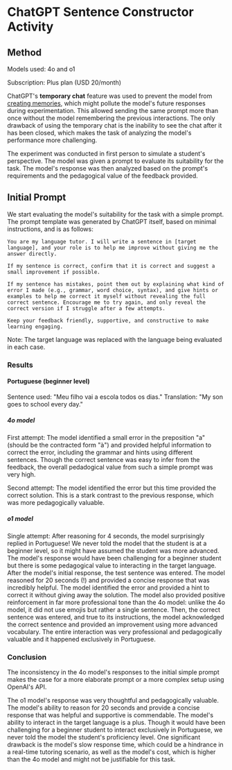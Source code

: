 # ChatGPT Sentence Constructor Activity

## Method

Models used: 4o and o1

Subscription: Plus plan (USD 20/month)

ChatGPT's **temporary chat** feature was used to prevent the model from [creating memories](https://openai.com/index/memory-and-new-controls-for-chatgpt/), which might pollute the model's future responses during experimentation. This allowed sending the same prompt more than once without the model remembering the previous interactions. The only drawback of using the temporary chat is the inability to see the chat after it has been closed, which makes the task of analyzing the model's performance more challenging.

The experiment was conducted in first person to simulate a student's perspective. The model was given a prompt to evaluate its suitability for the task. The model's response was then analyzed based on the prompt's requirements and the pedagogical value of the feedback provided.

## Initial Prompt

We start evaluating the model's suitability for the task with a simple prompt. The prompt template was generated by ChatGPT itself, based on minimal instructions, and is as follows:

```text
You are my language tutor. I will write a sentence in [target language], and your role is to help me improve without giving me the answer directly.

If my sentence is correct, confirm that it is correct and suggest a small improvement if possible.

If my sentence has mistakes, point them out by explaining what kind of error I made (e.g., grammar, word choice, syntax), and give hints or examples to help me correct it myself without revealing the full correct sentence. Encourage me to try again, and only reveal the correct version if I struggle after a few attempts.

Keep your feedback friendly, supportive, and constructive to make learning engaging.
```

Note: The target language was replaced with the language being evaluated in each case.

### Results

#### Portuguese (beginner level)

Sentence used: "Meu filho vai a escola todos os dias."
Translation: "My son goes to school every day."

##### 4o model

First attempt: The model identified a small error in the preposition "a" (should be the contracted form "à") and provided helpful information to correct the error, including the grammar and hints using different sentences. Though the correct sentence was easy to infer from the feedback, the overall pedadogical value from such a simple prompt was very high.

Second attempt: The model identified the error but this time provided the correct solution. This is a stark contrast to the previous response, which was more pedagogically valuable.

##### o1 model

Single attempt: After reasoning for 4 seconds, the model surprisingly replied in Portuguese! We never told the model that the student is at a beginner level, so it might have assumed the student was more advanced. The model's response would have been challenging for a beginner student but there is some pedagogical value to interacting in the target language. After the model's initial response, the test sentence was entered. The model reasoned for 20 seconds (!) and provided a concise response that was incredibly helpful. The model identified the error and provided a hint to correct it without giving away the solution. The model also provided positive reinforcement in far more professional tone than the 4o model: unlike the 4o model, it did not use emojis but rather a single sentence. Then, the correct sentence was entered, and true to its instructions, the model acknowledged the correct sentence and provided an improvement using more advanced vocabulary. The entire interaction was very professional and pedagogically valuable and it happened exclusively in Portuguese.

### Conclusion

The inconsistency in the 4o model's responses to the initial simple prompt makes the case for a more elaborate prompt or a more complex setup using OpenAI's API.

The o1 model's response was very thoughtful and pedagogically valuable. The model's ability to reason for 20 seconds and provide a concise response that was helpful and supportive is commendable. The model's ability to interact in the target language is a plus. Though it would have been challenging for a beginner student to interact exclusively in Portuguese, we never told the model the student's proficiency level. One significant drawback is the model's slow response time, which could be a hindrance in a real-time tutoring scenario, as well as the model's cost, which is higher than the 4o model and might not be justifiable for this task.
